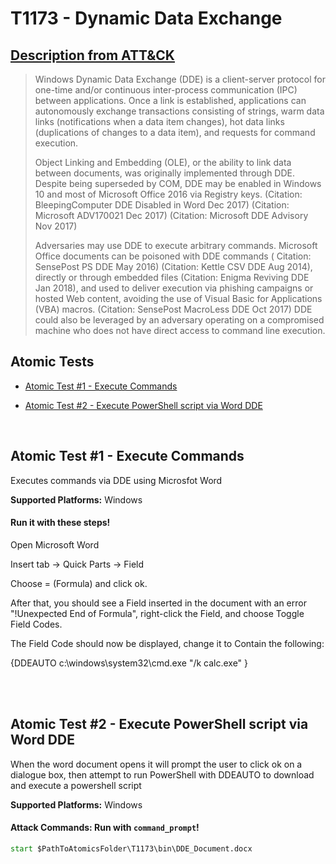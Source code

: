 # T1173 - Dynamic Data Exchange

## [Description from ATT&CK](https://attack.mitre.org/wiki/Technique/T1173)

<blockquote>Windows Dynamic Data Exchange (DDE) is a client-server protocol for one-time and/or continuous inter-process communication (IPC) between applications. Once a link is established, applications can autonomously exchange transactions consisting of strings, warm data links (notifications when a data item changes), hot data links (duplications of changes to a data item), and requests for command execution.

Object Linking and Embedding (OLE), or the ability to link data between documents, was originally implemented through
DDE. Despite being superseded by COM, DDE may be enabled in Windows 10 and most of Microsoft Office 2016 via Registry
keys. (Citation: BleepingComputer DDE Disabled in Word Dec 2017) (Citation: Microsoft ADV170021 Dec 2017) (Citation:
Microsoft DDE Advisory Nov 2017)

Adversaries may use DDE to execute arbitrary commands. Microsoft Office documents can be poisoned with DDE commands (
Citation: SensePost PS DDE May 2016) (Citation: Kettle CSV DDE Aug 2014), directly or through embedded files (Citation:
Enigma Reviving DDE Jan 2018), and used to deliver execution via phishing campaigns or hosted Web content, avoiding the
use of Visual Basic for Applications (VBA) macros. (Citation: SensePost MacroLess DDE Oct 2017) DDE could also be
leveraged by an adversary operating on a compromised machine who does not have direct access to command line
execution.</blockquote>

## Atomic Tests

- [Atomic Test #1 - Execute Commands](#atomic-test-1---execute-commands)

- [Atomic Test #2 - Execute PowerShell script via Word DDE](#atomic-test-2---execute-powershell-script-via-word-dde)

<br/>

## Atomic Test #1 - Execute Commands

Executes commands via DDE using Microsfot Word

**Supported Platforms:** Windows

#### Run it with these steps!

Open Microsoft Word

Insert tab -> Quick Parts -> Field

Choose = (Formula) and click ok.

After that, you should see a Field inserted in the document with an error "!Unexpected End of Formula", right-click the
Field, and choose Toggle Field Codes.

The Field Code should now be displayed, change it to Contain the following:

{DDEAUTO c:\\windows\\system32\\cmd.exe "/k calc.exe"  }







<br/>
<br/>

## Atomic Test #2 - Execute PowerShell script via Word DDE

When the word document opens it will prompt the user to click ok on a dialogue box, then attempt to run PowerShell with
DDEAUTO to download and execute a powershell script

**Supported Platforms:** Windows

#### Attack Commands: Run with `command_prompt`!

```cmd
start $PathToAtomicsFolder\T1173\bin\DDE_Document.docx
```

<br/>
